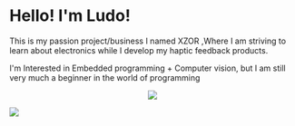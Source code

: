 # Hello! I'm Ludo!
<p align="center">

This is my passion project/business I named XZOR
,Where I am striving to learn about electronics while I develop my haptic feedback products.
</p>
<p align="center">

I'm Interested in Embedded programming + Computer vision,
but I am still very much a beginner in the world of programming
</p>
<p align="center">
 
<img align="center" src="https://pbs.twimg.com/media/E-nU6LxVcAEnO81?format=jpg&name=large">
  
</p>


<img align="center" src="https://github-readme-stats-six-snowy.vercel.app/api/top-langs/?username=L-udo&theme=dark">



